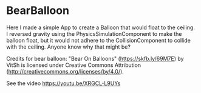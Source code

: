 # BearBalloon
Here I made a simple App to create a Balloon that would float to the ceiling. I reversed gravity using the PhysicsSimulationComponent to make the balloon float, but it would not adhere to the CollisionComponent to collide with the ceiling. Anyone know why that might be? 


Credits for bear balloon:
"Bear On Balloons" (https://skfb.ly/69M7E) by VitSh is licensed under Creative Commons Attribution (http://creativecommons.org/licenses/by/4.0/).

See the video https://youtu.be/XRGCL-L9UYs
